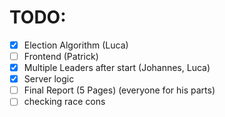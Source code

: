 # TODO:
- [x] Election Algorithm (Luca)
- [ ] Frontend (Patrick)
- [x] Multiple Leaders after start (Johannes, Luca)
- [x] Server logic 
- [ ] Final Report (5 Pages) (everyone for his parts)
- [ ] checking race cons
